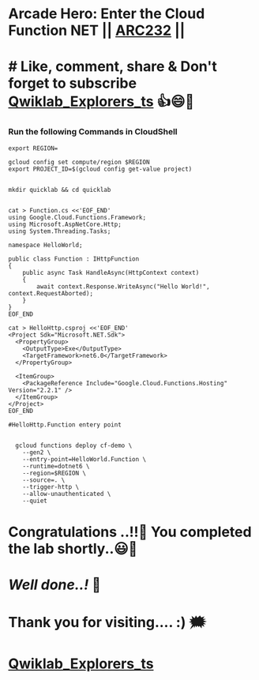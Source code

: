 # Arcade Hero: Enter the Cloud Function NET || [ARC232](https://www.cloudskillsboost.google/focuses/98841?catalog_rank=%7B%22rank%22%3A1%2C%22num_filters%22%3A0%2C%22has_search%22%3Atrue%7D&parent=catalog&search_id=34929923) ||

# # Like, comment, share & Don't forget to subscribe [Qwiklab_Explorers_ts](https://youtube.com/@titashshil?si=RgamNu1dc9jVIbJN) 👍😄🤝

### Run the following Commands in CloudShell

```
export REGION=
```
```
gcloud config set compute/region $REGION
export PROJECT_ID=$(gcloud config get-value project)


mkdir quicklab && cd quicklab


cat > Function.cs <<'EOF_END'
using Google.Cloud.Functions.Framework;
using Microsoft.AspNetCore.Http;
using System.Threading.Tasks;

namespace HelloWorld;

public class Function : IHttpFunction
{
    public async Task HandleAsync(HttpContext context)
    {
        await context.Response.WriteAsync("Hello World!", context.RequestAborted);
    }
}
EOF_END

cat > HelloHttp.csproj <<'EOF_END'
<Project Sdk="Microsoft.NET.Sdk">
  <PropertyGroup>
    <OutputType>Exe</OutputType>
    <TargetFramework>net6.0</TargetFramework>
  </PropertyGroup>

  <ItemGroup>
    <PackageReference Include="Google.Cloud.Functions.Hosting" Version="2.2.1" />
  </ItemGroup>
</Project>
EOF_END

#HelloHttp.Function entery point


  gcloud functions deploy cf-demo \
    --gen2 \
    --entry-point=HelloWorld.Function \
    --runtime=dotnet6 \
    --region=$REGION \
    --source=. \
    --trigger-http \
    --allow-unauthenticated \
    --quiet
```

# Congratulations ..!!🎉  You completed the lab shortly..😃💯

# *Well done..!* 👏

# Thank you for visiting.... :) 🗯️

# [Qwiklab_Explorers_ts](https://youtube.com/@titashshil?si=RgamNu1dc9jVIbJN)
